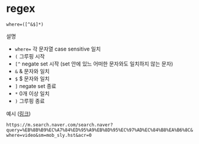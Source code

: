 # regex

`where=([^&$]*)`

설명

* `where=` 각 문자열 case sensitive 일치
* `(` 그루핑 시작
* `[^` negate set 시작 \(set 안에 있느 어떠한 문자와도 일치하지 않는 문자\)
* `&` & 문자와 일치
* `$` $ 문자와 일치
* `]` negate set 종료
* `*` 0개 이상 일치
* `)` 그루핑 종료

예시 \([링크](https://regexr.com/4p60i)\)

`https://m.search.naver.com/search.naver?query=%EB%8B%B9%EC%A7%84%ED%95%A9%EB%8D%95%EC%97%AD%EC%84%B8%EA%B6%8C&where=video&sm=mob_sly.hst&acr=0`

